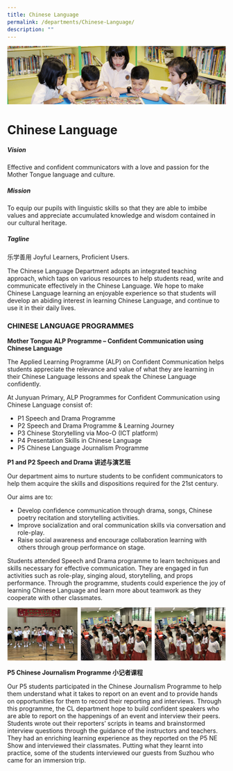 ```yaml
---
title: Chinese Language
permalink: /departments/Chinese-Language/
description: ""
---
```

![](/images/banner.gif)

Chinese Language
================

##### Vision  

  

Effective and confident communicators with a love and passion for the Mother Tongue language and culture.

  

##### Mission

  

To equip our pupils with linguistic skills so that they are able to imbibe values and appreciate accumulated knowledge and wisdom contained in our cultural heritage.

  

##### Tagline

  

乐学善用 Joyful Learners, Proficient Users. 

  

The Chinese Language Department adopts an integrated teaching approach, which taps on various resources to help students read, write and communicate effectively in the Chinese Language. We hope to make Chinese Language learning an enjoyable experience so that students will develop an abiding interest in learning Chinese Language, and continue to use it in their daily lives.


### CHINESE LANGUAGE PROGRAMMES

**Mother Tongue ALP Programme – Confident Communication using Chinese Language**

The Applied Learning Programme (ALP) on Confident Communication helps students appreciate the relevance and value of what they are learning in their Chinese Language lessons and speak the Chinese Language confidently.

  

At Junyuan Primary, ALP Programmes for Confident Communication using Chinese Language consist of:

*   P1 Speech and Drama Programme
*   P2 Speech and Drama Programme & Learning Journey
*   P3 Chinese Storytelling via Moo-O (ICT platform)
*   P4 Presentation Skills in Chinese Language
*   P5 Chinese Language Journalism Programme 

  

**P1 and P2 Speech and Drama 讲述与演艺班**

Our department aims to nurture students to be confident communicators to help them acquire the skills and dispositions required for the 21st century. 

Our aims are to: 

*   Develop confidence communication through drama, songs, Chinese poetry recitation and storytelling activities.
*   Improve socialization and oral communication skills via conversation and role-play. 
*   Raise social awareness and encourage collaboration learning with others through group performance on stage. 


Students attended Speech and Drama programme to learn techniques and skills necessary for effective communication. They are engaged in fun activities such as role-play, singing aloud, storytelling, and props performance. Through the programme, students could experience the joy of learning Chinese Language and learn more about teamwork as they cooperate with other classmates.

![](/images/ChineseLang1.png)


**P5 Chinese Journalism Programme 小记者课程**

Our P5 students participated in the Chinese Journalism Programme to help them understand what it takes to report on an event and to provide hands on opportunities for them to record their reporting and interviews. Through this programme, the CL department hope to build confident speakers who are able to report on the happenings of an event and interview their peers. Students wrote out their reporters’ scripts in teams and brainstormed interview questions through the guidance of the instructors and teachers. They had an enriching learning experience as they reported on the P5 NE Show and interviewed their classmates. Putting what they learnt into practice, some of the students interviewed our guests from Suzhou who came for an immersion trip.